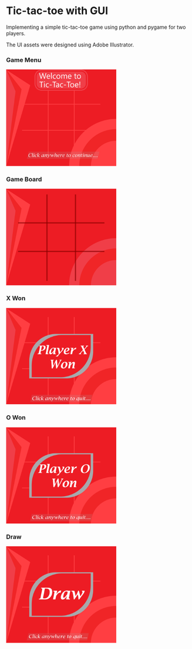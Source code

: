 # Tic-tac-toe with GUI
Implementing a simple tic-tac-toe game using python and pygame for two players.

The UI assets were designed using Adobe Illustrator.

### Game Menu
<img src="https://raw.githubusercontent.com/housecat90/tic-tac-toe-gui/main/resource/Menu%20ttt.png" width="300">

### Game Board
<img src="https://raw.githubusercontent.com/housecat90/tic-tac-toe-gui/main/resource/Game%20ttt.png" width="300">

### X Won
<img src="https://raw.githubusercontent.com/housecat90/tic-tac-toe-gui/main/resource/X%20won.png" width="300">

### O Won
<img src="https://raw.githubusercontent.com/housecat90/tic-tac-toe-gui/main/resource/O%20won.png" width="300">

### Draw
<img src="https://raw.githubusercontent.com/housecat90/tic-tac-toe-gui/main/resource/Draw.png" width="300">
